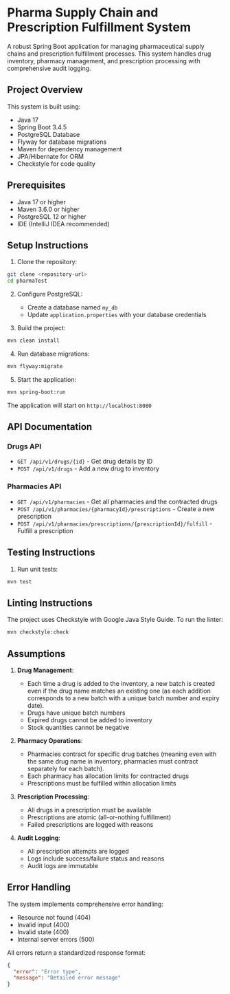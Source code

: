 # Pharma Supply Chain and Prescription Fulfillment System

A robust Spring Boot application for managing pharmaceutical supply chains and prescription
fulfillment processes. This system handles drug inventory, pharmacy management, and prescription
processing with comprehensive audit logging.

## Project Overview

This system is built using:

- Java 17
- Spring Boot 3.4.5
- PostgreSQL Database
- Flyway for database migrations
- Maven for dependency management
- JPA/Hibernate for ORM
- Checkstyle for code quality

## Prerequisites

- Java 17 or higher
- Maven 3.6.0 or higher
- PostgreSQL 12 or higher
- IDE (IntelliJ IDEA recommended)

## Setup Instructions

1. Clone the repository:

```bash
git clone <repository-url>
cd pharmaTest
```

2. Configure PostgreSQL:
    - Create a database named `my_db`
    - Update `application.properties` with your database credentials

3. Build the project:

```bash
mvn clean install
```

4. Run database migrations:

```bash
mvn flyway:migrate
```

5. Start the application:

```bash
mvn spring-boot:run
```

The application will start on `http://localhost:8080`

## API Documentation

### Drugs API

- `GET /api/v1/drugs/{id}` - Get drug details by ID
- `POST /api/v1/drugs` - Add a new drug to inventory

### Pharmacies API

- `GET /api/v1/pharmacies` - Get all pharmacies and the contracted drugs
- `POST /api/v1/pharmacies/{pharmacyId}/prescriptions` - Create a new prescription
- `POST /api/v1/pharmacies/prescriptions/{prescriptionId}/fulfill` - Fulfill a prescription

## Testing Instructions

1. Run unit tests:

```bash
mvn test
```

## Linting Instructions

The project uses Checkstyle with Google Java Style Guide. To run the linter:

```bash
mvn checkstyle:check
```

## Assumptions

1. **Drug Management**:
    - Each time a drug is added to the inventory, a new batch is created even if the drug name
      matches an existing one (as each addition corresponds to a new batch with a unique batch
      number and expiry date).
    - Drugs have unique batch numbers
    - Expired drugs cannot be added to inventory
    - Stock quantities cannot be negative

2. **Pharmacy Operations**:
    - Pharmacies contract for specific drug batches (meaning even with the same drug name in
      inventory, pharmacies must contract separately for each batch).
    - Each pharmacy has allocation limits for contracted drugs
    - Prescriptions must be fulfilled within allocation limits

3. **Prescription Processing**:
    - All drugs in a prescription must be available
    - Prescriptions are atomic (all-or-nothing fulfillment)
    - Failed prescriptions are logged with reasons

4. **Audit Logging**:
    - All prescription attempts are logged
    - Logs include success/failure status and reasons
    - Audit logs are immutable

## Error Handling

The system implements comprehensive error handling:

- Resource not found (404)
- Invalid input (400)
- Invalid state (400)
- Internal server errors (500)

All errors return a standardized response format:

```json
{
  "error": "Error type",
  "message": "Detailed error message"
}
``` 